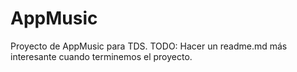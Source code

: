 # AppMusic
Proyecto de AppMusic para TDS.
TODO: Hacer un readme.md más interesante cuando terminemos el proyecto.
